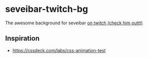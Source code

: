 # seveibar-twitch-bg

The awesome background for seveibar [on twitch (check him outtt)](https://twitch.tv/seveibar)

## Inspiration

- https://cssdeck.com/labs/css-animation-test
